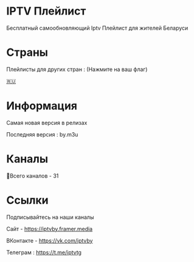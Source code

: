 # IPTV Плейлист
Бесплатный самообновляющий Iptv Плейлист для жителей Беларуси

# Страны
Плейлисты для других стран :
(Нажмите на ваш флаг)

[🇷🇺](https://github.com/iptvru/iptv)


# Информация
Самая новая версия в релизах

Последняя версия : by.m3u


# Каналы
📑Всего каналов - 31


# Ссылки
Подписывайтесь на наши каналы

Сайт - https://iptvby.framer.media

ВКонтакте - https://vk.com/iptvby

Телеграм : https://t.me/iptvtg
